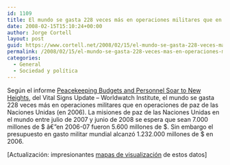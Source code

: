 ```yaml
---
id: 1109
title: El mundo se gasta 228 veces más en operaciones militares que en operaciones de paz
date: 2008-02-15T15:10:24+00:00
author: Jorge Cortell
layout: post
guid: https://www.cortell.net/2008/02/15/el-mundo-se-gasta-228-veces-mas-en-operaciones-militares-que-en-operaciones-de-paz/
permalink: /2008/02/15/el-mundo-se-gasta-228-veces-mas-en-operaciones-militares-que-en-operaciones-de-paz/
categories:
  - General
  - Sociedad y polí­tica
---
```

Según el informe <a target="_blank" title="Noticia" href="https://www.elabs5.com/c.html?rtr=on&s=lizj,l5d,db,2fa1,hkxu,2e5y,6y46">Peacekeeping Budgets and Personnel Soar to New Heights</a>, del Vital Signs Update – Worldwatch Institute, el mundo se gasta 228 veces más en operaciones militares que en operaciones de paz de las Naciones Unidas (en 2006). La misiones de paz de las Naciones Unidas en el mundo entre julio de 2007 y junio de 2008 se espera que sean 7.000 millones de $ â€”en 2006-07 fueron 5.600 millones de $. Sin embargo el presupuesto en gasto militar mundial alcanzó 1.232.000 millones de $ en 2006.

[Actualización: impresionantes <a title="visualización" target="_blank" href="https://www.acooke.org/andrew/writing/arms.html">mapas de visualización</a> de estos datos]